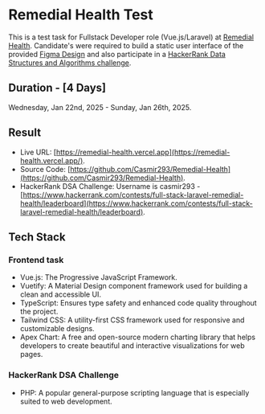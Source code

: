 # Remedial Health Test

This is a test task for Fullstack Developer role (Vue.js/Laravel) at [Remedial Health](https://remedial.health). Candidate's were required to build a static user interface of the provided [Figma Design](https://www.figma.com/design/bL4ZubJevMu2sLIsgBcMm0/Test-Work?node-id=0-1&p=f&t=H38Aa825Qq3Mt3Je-0) and also participate in a [HackerRank Data Structures and Algorithms challenge](https://www.hackerrank.com/full-stack-laravel-remedial-health).

## Duration - [4 Days]

Wednesday, Jan 22nd, 2025 - Sunday, Jan 26th, 2025.

## Result

- Live URL: [https://remedial-health.vercel.app](https://remedial-health.vercel.app/).
- Source Code: [https://github.com/Casmir293/Remedial-Health](https://github.com/Casmir293/Remedial-Health).
- HackerRank DSA Challenge: Username is casmir293 - [https://www.hackerrank.com/contests/full-stack-laravel-remedial-health/leaderboard](https://www.hackerrank.com/contests/full-stack-laravel-remedial-health/leaderboard).

## Tech Stack

### Frontend task

- Vue.js: The Progressive JavaScript Framework.
- Vuetify: A Material Design component framework used for building a clean and accessible UI.
- TypeScript: Ensures type safety and enhanced code quality throughout the project.
- Tailwind CSS: A utility-first CSS framework used for responsive and customizable designs.
- Apex Chart: A free and open-source modern charting library that helps developers to create beautiful and interactive visualizations for web pages.

### HackerRank DSA Challenge

- PHP: A popular general-purpose scripting language that is especially suited to web development.
